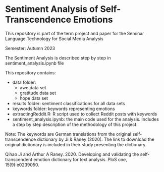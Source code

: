 # Sentiment Analysis of Self-Transcendence Emotions
This repository is part of the term project and paper for the Seminar Language Technology for Social Media Analysis

Semester: Autumn 2023

The Sentiment Analysis is described step by step in sentiment_analysis.ipynb file

This repository contains:
- data folder:
    - awe data set
    - gratitude data set
    - hope data set
- results folder: sentiment classifications for all data sets
- keywords folder: keywords representing emotions 
- extractingReddit.R: R script used to collect Reddit posts with keywords
- sentiment_analysis.ipynb: the main code used for the analysis. Includes a step by step description of the methodology of this project.


Note: The keywords are German translations from the original self-transcendence dictionary by Ji & Raney (2020). The link to download the original dictionary is included in their study presenting the dictionary.






Qihao Ji and Arthur A Raney. 2020. Developing and validating the
    self-transcendent emotion dictionary for text analysis.
    PloS one, 15(9):e0239050.
